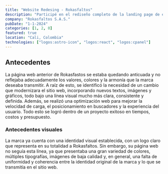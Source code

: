 ```yaml
---
title: "Website Redesing - Rokasfaltos"
description: "Participé en el rediseño completo de la landing page de empresa Rokasfaltos SAS, desde la gestión hasta el diseño y el desarrollo. Ahora es más atractiva, fácil de navegar y optimizada para convertir visitantes en clientes."
company: "Rokasfaltos S.A.S."
pubDate: "1-1-2024"
categories: [1, 2, 0]
featured: true
location: "Cali, Colombia"
technologies: ["logos:astro-icon", "logos:react", "logos:cpanel"]
---
```


## Antecedentes

La página web anterior de Rokasfastos se estaba quedando anticuada y no reflejaba adecuadamente los valores, colores y la armonía que la marca deseaba transmitir. A raíz de esto, se identificó la necesidad de un cambio que modernizara el sitio web, incorporando nuevos textos, imágenes y gráficos, todo bajo una línea visual mucho más clara, consistente y definida. Además, se realizó una optimización web para mejorar la velocidad de carga, el posicionamiento en buscadores y la experiencia del usuario. Todo esto se logró dentro de un proyecto exitoso en tiempos, costos y presupuesto.

### Antecedentes visuales

La marca ya cuenta con una identidad visual establecida, con un logo claro que representa en su totalidad a Rokasfaltos. Sin embargo, su página web no seguía esta línea, ya que presentaba una gran variedad de colores, múltiples tipografías, imágenes de baja calidad y, en general, una falta de uniformidad y coherencia entre la identidad original de la marca y lo que se transmitía en el sitio web.

